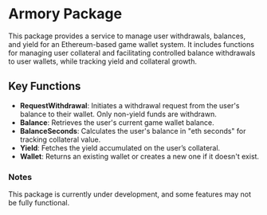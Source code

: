 # Armory Package

This package provides a service to manage user withdrawals, balances, and yield for an Ethereum-based game wallet system. It includes functions for managing user collateral and facilitating controlled balance withdrawals to user wallets, while tracking yield and collateral growth.

## Key Functions

- **RequestWithdrawal**: Initiates a withdrawal request from the user's balance to their wallet. Only non-yield funds are withdrawn.
- **Balance**: Retrieves the user's current game wallet balance.
- **BalanceSeconds**: Calculates the user's balance in "eth seconds" for tracking collateral value.
- **Yield**: Fetches the yield accumulated on the user’s collateral.
- **Wallet**: Returns an existing wallet or creates a new one if it doesn't exist.

### Notes

This package is currently under development, and some features may not be fully functional.
